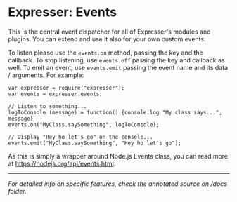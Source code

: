 # Expresser: Events

This is the central event dispatcher for all of Expresser's modules and plugins. You can extend and use it
also for your own custom events.

To listen please use the `events.on` method, passing the key and the callback. To stop listening,
use `events.off` passing the key and callback as well. To emit an event, use `events.emit` passing the
event name and its data / arguments. For example:

    var expresser = require("expresser");
    var events = expresser.events;
    
    // Listen to something...
    logToConsole (message) = function() {console.log "My class says...", message}
    events.on("MyClass.saySomething", logToConsole);
    
    // Display "Hey ho let's go" on the console...
    events.emit("MyClass.saySomething", "Hey ho let's go");
    
    

As this is simply a wrapper around Node.js Events class, you can read more at https://nodejs.org/api/events.html.

---

*For detailed info on specific features, check the annotated source on /docs folder.*
